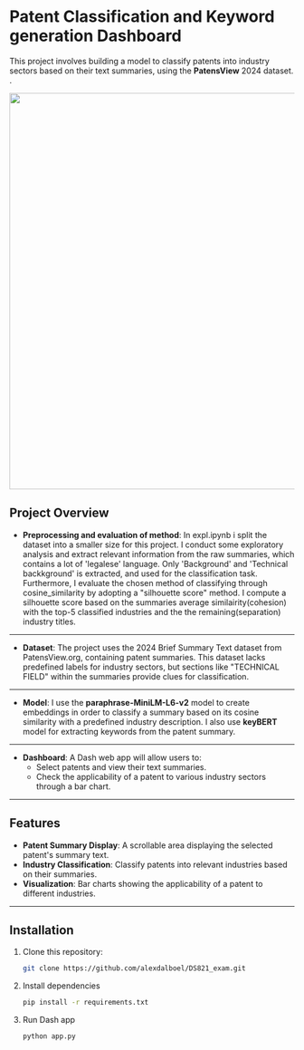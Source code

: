 # Patent Classification and Keyword generation Dashboard

This project involves building a model to classify patents into industry sectors based on their text summaries, using the **PatensView** 2024 dataset. .

<img src="https://github.com/alexdalboel/DS821_exam/blob/main/patentvid.gif" width="700"/>


## Project Overview


- **Preprocessing and evaluation of method**: In expl.ipynb i split the dataset into a smaller size for this project. I conduct some exploratory analysis and extract relevant information from the raw summaries, which contains a lot of 'legalese' language. Only  'Background' and 'Technical backkground' is extracted, and used for the classification task. Furthermore, I evaluate the chosen method of classifying through cosine_similarity by adopting a "silhouette score" method. I compute a silhouette score based on the summaries average similairity(cohesion) with the top-5 classified industries and the the remaining(separation) industry titles.
---
- **Dataset**: The project uses the 2024 Brief Summary Text dataset from PatensView.org, containing patent summaries. This dataset lacks predefined labels for industry sectors, but sections like "TECHNICAL FIELD" within the summaries provide clues for classification.
---
- **Model**: I use the **paraphrase-MiniLM-L6-v2** model to create embeddings in order to classify a summary based on its cosine similarity with a predefined industry description. I also use **keyBERT** model for extracting keywords from the patent summary.
---
- **Dashboard**: A Dash web app will allow users to:
  - Select patents and view their text summaries.
  - Check the applicability of a patent to various industry sectors through a bar chart.
---
## Features

- **Patent Summary Display**: A scrollable area displaying the selected patent's summary text.
- **Industry Classification**: Classify patents into relevant industries based on their summaries.
- **Visualization**: Bar charts showing the applicability of a patent to different industries.
---
## Installation

1. Clone this repository:
   ```bash
   git clone https://github.com/alexdalboel/DS821_exam.git

2. Install dependencies 
   ```bash
   pip install -r requirements.txt

3. Run Dash app
   ```bash
   python app.py

